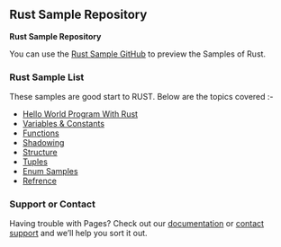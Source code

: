 ## Rust Sample Repository
**Rust Sample Repository**

You can use the [Rust Sample GitHub](https://github.com/quantumhome/rustsamples) to preview the Samples of Rust.

### Rust Sample List

These samples are good start to RUST. Below are the topics covered :-

- [Hello World Program With Rust](https://github.com/quantumhome/rustsamples/blob/master/hello_world_cargo/src/main.rs)
- [Variables & Constants](https://github.com/quantumhome/rustsamples/blob/master/hello_world_cargo/src/Constants/constants.rs)
- [Functions](https://github.com/quantumhome/rustsamples/blob/master/hello_world_cargo/src/Functions/Functions.rs)
- [Shadowing](https://github.com/quantumhome/rustsamples/blob/master/hello_world_cargo/src/Shadowing/shadowing.rs)
- [Structure](https://github.com/quantumhome/rustsamples/blob/master/hello_world_cargo/src/Structure/structs.rs)
- [Tuples](https://github.com/quantumhome/rustsamples/blob/master/hello_world_cargo/src/Tuples/Tuples.rs)
- [Enum Samples](https://github.com/quantumhome/rustsamples/blob/master/hello_world_cargo/src/EnumSample/enumsample.rs)
- [Refrence](https://github.com/quantumhome/rustsamples/blob/master/hello_world_cargo/src/Refrences/references.rs)

### Support or Contact

Having trouble with Pages? Check out our [documentation](https://docs.github.com/categories/github-pages-basics/) or [contact support](https://support.github.com/contact) and we’ll help you sort it out.
